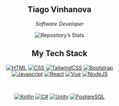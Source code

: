 <h2 align="center">Tiago Vinhanova</h2>
<div align="center">
  
<p><em> Software Developer </em></p>

![Repository’s Stats](http://github-profile-summary-cards.vercel.app/api/cards/profile-details?username=Vinhanova&theme=github_dark)

<h2>My Tech Stack</h2>

[![HTML](https://img.shields.io/badge/HTML5-E34F26?style=for-the-badge&logo=html5&logoColor=white)](#)
[![CSS](https://img.shields.io/badge/CSS3-1572B6?style=for-the-badge&logo=css3&logoColor=white)](#)
[![TailwindCSS](https://img.shields.io/badge/Tailwind_CSS-38B2AC?style=for-the-badge&logo=tailwind-css&logoColor=white)](#)
[![Bootstrap](https://img.shields.io/badge/Bootstrap-563D7C?style=for-the-badge&logo=bootstrap&logoColor=white)](#)
<br />
[![Javascript](https://img.shields.io/badge/JavaScript-F7DF1E?style=for-the-badge&logo=javascript&logoColor=323330)](#)
[![React](https://img.shields.io/badge/React-20232A?style=for-the-badge&logo=react&logoColor=61DAFB)](#)
[![Vue](https://img.shields.io/badge/Vue.js-35495E?style=for-the-badge&logo=vuedotjs&logoColor=4FC08D)](#)
[![NodeJS](https://img.shields.io/badge/Node.js-339933?style=for-the-badge&logo=nodedotjs&logoColor=white)](#)
  
<br />

[![Kotlin](https://img.shields.io/badge/Kotlin-0095D5?&style=for-the-badge&logo=kotlin&logoColor=white)](#)
[![C#](https://img.shields.io/badge/C%23-239120?style=for-the-badge&logo=c-sharp&logoColor=white)](#)
[![Unity](https://img.shields.io/badge/Unity-100000?style=for-the-badge&logo=unity&logoColor=white)](#)
[![PostgreSQL](https://img.shields.io/badge/PostgreSQL-316192?style=for-the-badge&logo=postgresql&logoColor=white)](#)

</div>
